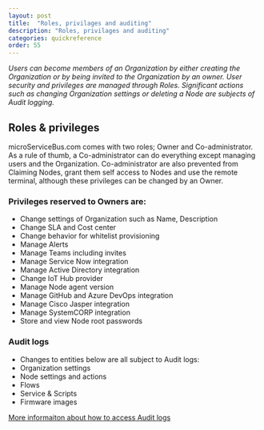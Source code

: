 ```yaml
---
layout: post
title:  "Roles, privilages and auditing"
description: "Roles, privilages and auditing"
categories: quickreference
order: 55
---
```

*Users can become members of an Organization by either creating the Organization or by being invited to the Organization by an owner. 
User security and privileges are managed through Roles. Significant actions such as changing Organization settings or deleting a Node are subjects of Audit logging.*

## Roles & privileges
microServiceBus.com comes with two roles; Owner and Co-administrator. As a rule of thumb, a Co-administrator can do everything except managing users and the Organization. Co-administrator are also prevented from Claiming Nodes, grant them self access to Nodes and use the remote terminal, although these privileges can be changed by an Owner.

### Privileges reserved to Owners are:
* Change settings of Organization such as Name, Description
* Change SLA and Cost center
* Change behavior for whitelist provisioning
* Manage Alerts
* Manage Teams including invites
* Manage Service Now integration
* Manage Active Directory integration
* Change IoT Hub provider
* Manage Node agent version
* Manage GitHub and Azure DevOps integration
* Manage Cisco Jasper integration
* Manage SystemCORP integration
* Store and view Node root passwords

### Audit logs
* Changes to entities below are all subject to Audit logs:
* Organization settings
* Node settings and actions
* Flows
* Service & Scripts
* Firmware images 

[More informaiton about how to access Audit logs](https://docs.microservicebus.com/reviewing-the-auditlog)


